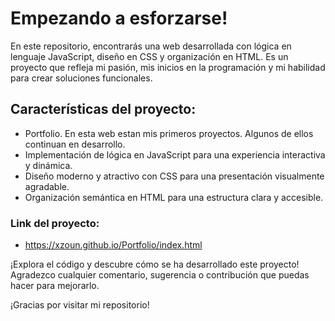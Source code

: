 # Empezando a esforzarse!

En este repositorio, encontrarás una web desarrollada con lógica en lenguaje JavaScript, diseño en CSS y organización en HTML. 
Es un proyecto que refleja mi pasión, mis inicios en la programación y mi habilidad para crear soluciones funcionales.

## Características del proyecto:

* Portfolio. En esta web estan mis primeros proyectos. Algunos de ellos continuan en desarrollo.
* Implementación de lógica en JavaScript para una experiencia interactiva y dinámica.
* Diseño moderno y atractivo con CSS para una presentación visualmente agradable.
* Organización semántica en HTML para una estructura clara y accesible.

### Link del proyecto: 

* https://xzoun.github.io/Portfolio/index.html

¡Explora el código y descubre cómo se ha desarrollado este proyecto! Agradezco cualquier comentario, sugerencia o contribución que puedas hacer para mejorarlo.

¡Gracias por visitar mi repositorio!